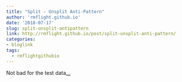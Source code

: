 ```yaml
---
title: "Split - Unsplit Anti-Pattern"
author: 'rmflight.github.io'
date: '2018-07-17'
slug: split-unsplit-antipattern
link: http://rmflight.github.io/post/split-unsplit-anti-pattern/
categories:
- bloglink
tags:
  - rmflightgithubio
---
```


Not bad for the test data[... <i class="fas fa-external-link-alt"></i>](http://rmflight.github.io/post/split-unsplit-anti-pattern/)

